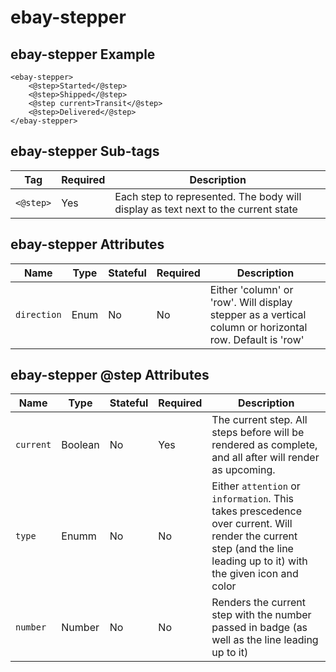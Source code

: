 # ebay-stepper

## ebay-stepper Example

```marko
<ebay-stepper>
    <@step>Started</@step>
    <@step>Shipped</@step>
    <@step current>Transit</@step>
    <@step>Delivered</@step>
</ebay-stepper>
```

## ebay-stepper Sub-tags

Tag | Required | Description
--- | --- | ---
`<@step>` | Yes | Each step to represented. The body will display as text next to the current state

## ebay-stepper Attributes

Name | Type | Stateful | Required | Description
--- | --- | --- | --- | ---
`direction` | Enum | No | No | Either 'column' or 'row'. Will display stepper as a vertical column or horizontal row. Default is 'row'

## ebay-stepper @step Attributes

Name | Type | Stateful | Required | Description
--- | --- | --- | --- | ---
`current` | Boolean | No | Yes | The current step. All steps before will be rendered as complete, and all after will render as upcoming.
`type` | Enumm | No | No | Either `attention` or `information`. This takes prescedence over current. Will render the current step (and the line leading up to it) with the given icon and color
`number` | Number | No | No | Renders the current step with the number passed in badge (as well as the line leading up to it)
